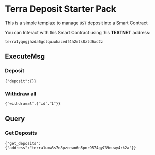 # Terra Deposit Starter Pack

This is a simple template to manage `UST` deposit into a Smart Contract

You can Interact with this Smart Contract using this **TESTNET** address:
```
terra1yqngjhzda6gclquuwhacedf4h2mts8ztd6xc2z
```
## ExecuteMsg

### Deposit
```
{"deposit":{}}
```
### Withdraw all

```
{"withdrawal":{"id":"1"}}
```

## Query

### Get Deposits

```
{"get_deposits":{"address":"terra1umw8s7n8pzcnwn6n5pnr9574gy739nuwy4rk2a"}}
```
